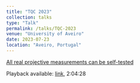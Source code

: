 ```yaml
---
title: "TQC 2023"
collection: talks
type: "Talk"
permalink: /talks/TQC-2023
venue: "University of Aveiro"
date: 2023-07-23
location: "Aveiro, Portugal"
---
```


[All real projective measurements can be self-tested](https://arxiv.org/abs/2302.00974)

Playback available: [link](https://www.youtube.com/watch?v=gA3zjPr1IuE&list=PLmE1-ewBrbkgwgfqVwwluWWfO4jW2DXrq&index=2&t=38s), 2:04:28